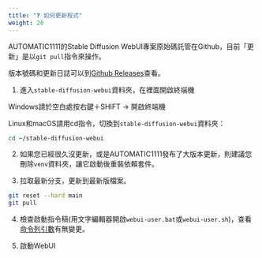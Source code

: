 ```yaml
---
title: "❓ 如何更新程式"
weight: 20
---
```


AUTOMATIC1111的Stable Diffusion WebUI專案原始碼託管在Github，目前「更新」是以`git pull`指令來操作。

版本號碼和更新日誌可以到[Github Releases](https://github.com/AUTOMATIC1111/stable-diffusion-webui/releases)查看。

1. 進入`stable-diffusion-webui`資料夾，在裡面開啟終端機

Windows請於空白處按右鍵＋SHIFT → 開啟終端機

Linux和macOS請用cd指令，切換到`stable-diffusion-webui`資料夾：
```bash
cd ~/stable-diffusion-webui
```

2. 如果您已經很久沒更新，或是AUTOMATIC1111發布了大版本更新，則建議您刪除`venv`資料夾，讓它啟動後重裝依賴套件。

3. 拉取最新分支，更新到最新版檔案。
```bash
git reset --hard main
git pull
```

4. 檢查啟動指令稿(用文字編輯器開啟`webui-user.bat`或`webui-user.sh`)，查看[命令列引數](https://ivonblog.com/posts/stable-diffusion-webui-manuals/installation/command-line-arguments-and-settings/)有無變更。

5. 啟動WebUI
